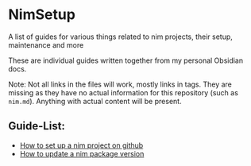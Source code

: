 # NimSetup
A list of guides for various things related to nim projects, their setup, maintenance and more

These are individual guides written together from my personal Obsidian docs.

Note: Not all links in the files will work, mostly links in tags.
They are missing as they have no actual information for this repository (such as `nim.md`). Anything with actual content will be present.

## Guide-List:
- [How to set up a nim project on github](./Github%20Project%20Setup.md)
- [How to update a nim package version](./Github%20Project%20Maintenance.md)